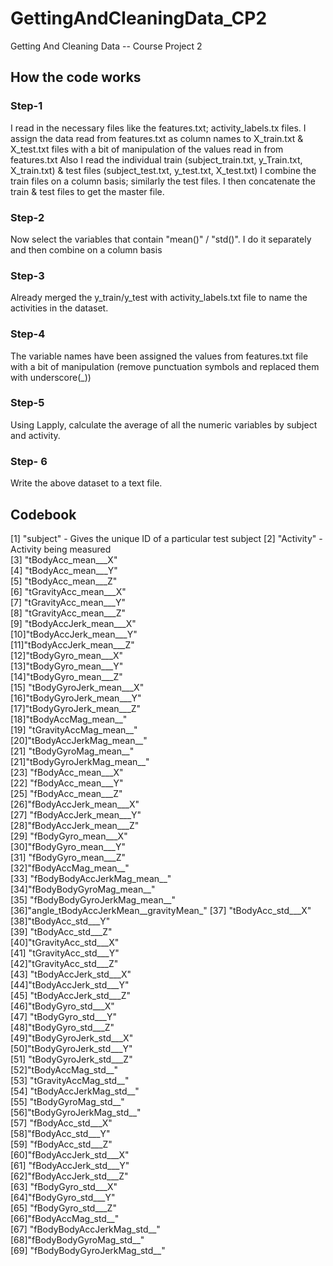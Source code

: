 # GettingAndCleaningData_CP2
Getting And Cleaning Data -- Course Project 2

## How the code works

### Step-1
I read in the necessary files like the features.txt; activity_labels.tx files. I assign the data read from features.txt as column names to X_train.txt & X_test.txt files with a bit of manipulation of the values read in from features.txt
Also I read the individual train (subject_train.txt, y_Train.txt, X_train.txt) & test files (subject_test.txt, y_test.txt, X_test.txt) 
I combine the train files on a column basis; similarly the test files.  I then concatenate the train & test files to get the master file.

### Step-2
Now select the variables that contain "mean()" / "std()".  I do it separately and then combine on a column basis

### Step-3
Already merged the y_train/y_test with activity_labels.txt file to name the activities in the dataset.

### Step-4
The variable names have been assigned the values from features.txt file with a bit of manipulation (remove punctuation symbols and replaced them with underscore(_))

### Step-5
Using Lapply, calculate the average of all the numeric variables by subject and activity.

### Step- 6
Write the above dataset to a text file.

## Codebook

[1] "subject"    - Gives the unique ID of a particular test subject
[2] "Activity"   - Activity being measured                        
[3] "tBodyAcc_mean___X"    
[4] "tBodyAcc_mean___Y"                   
[5] "tBodyAcc_mean___Z"    
[6] "tGravityAcc_mean___X"                
[7] "tGravityAcc_mean___Y"    
[8] "tGravityAcc_mean___Z"                
[9] "tBodyAccJerk_mean___X"    
[10]"tBodyAccJerk_mean___Y"               
[11]"tBodyAccJerk_mean___Z"    
[12]"tBodyGyro_mean___X"                  
[13]"tBodyGyro_mean___Y"        
[14]"tBodyGyro_mean___Z"                  
[15] "tBodyGyroJerk_mean___X"    
[16]"tBodyGyroJerk_mean___Y"              
[17]"tBodyGyroJerk_mean___Z"    
[18]"tBodyAccMag_mean__"                  
[19] "tGravityAccMag_mean__"    
[20]"tBodyAccJerkMag_mean__"              
[21] "tBodyGyroMag_mean__"     
[21]"tBodyGyroJerkMag_mean__"             
[23] "fBodyAcc_mean___X"      
[22] "fBodyAcc_mean___Y"                   
[25] "fBodyAcc_mean___Z"       
[26]"fBodyAccJerk_mean___X"               
[27] "fBodyAccJerk_mean___Y"   
[28]"fBodyAccJerk_mean___Z"               
[29] "fBodyGyro_mean___X"      
[30]"fBodyGyro_mean___Y"                  
[31] "fBodyGyro_mean___Z"      
[32]"fBodyAccMag_mean__"                  
[33] "fBodyBodyAccJerkMag_mean__"  
[34]"fBodyBodyGyroMag_mean__"             
[35] "fBodyBodyGyroJerkMag_mean__"  
[36]"angle_tBodyAccJerkMean__gravityMean_"
[37] "tBodyAcc_std___X"        
[38]"tBodyAcc_std___Y"                    
[39] "tBodyAcc_std___Z"         
[40]"tGravityAcc_std___X"                 
[41] "tGravityAcc_std___Y"       
[42]"tGravityAcc_std___Z"                 
[43] "tBodyAccJerk_std___X"      
[44]"tBodyAccJerk_std___Y"                
[45] "tBodyAccJerk_std___Z"      
[46]"tBodyGyro_std___X"                   
[47] "tBodyGyro_std___Y"          
[48]"tBodyGyro_std___Z"                   
[49]"tBodyGyroJerk_std___X"      
[50]"tBodyGyroJerk_std___Y"               
[51] "tBodyGyroJerk_std___Z"      
[52]"tBodyAccMag_std__"                   
[53] "tGravityAccMag_std__"       
[54] "tBodyAccJerkMag_std__"               
[55] "tBodyGyroMag_std__"         
[56]"tBodyGyroJerkMag_std__"              
[57] "fBodyAcc_std___X"            
[58]"fBodyAcc_std___Y"                    
[59] "fBodyAcc_std___Z"            
[60]"fBodyAccJerk_std___X"                
[61] "fBodyAccJerk_std___Y"        
[62]"fBodyAccJerk_std___Z"                
[63] "fBodyGyro_std___X"           
[64]"fBodyGyro_std___Y"                   
[65] "fBodyGyro_std___Z"            
[66]"fBodyAccMag_std__"                   
[67] "fBodyBodyAccJerkMag_std__"    
[68]"fBodyBodyGyroMag_std__"              
[69] "fBodyBodyGyroJerkMag_std__"          